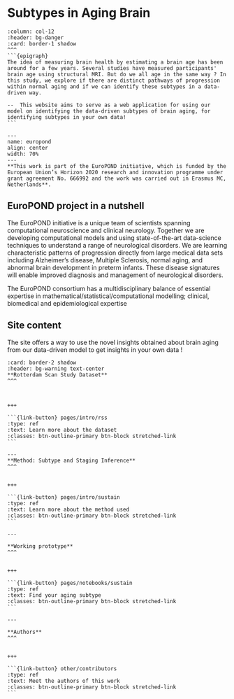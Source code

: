 # Subtypes in Aging Brain 


`````{panels}
:column: col-12
:header: bg-danger
:card: border-1 shadow
^^^
```{epigraph}
The idea of measuring brain health by estimating a brain age has been around for a few years. Several studies have measured participants' brain age using structural MRI. But do we all age in the same way ? In this study, we explore if there are distinct pathways of progression within normal aging and if we can identify these subtypes in a data-driven way. 

--  This website aims to serve as a web application for using our model on identifying the data-driven subtypes of brain aging, for identifying subtypes in your own data! 
```
`````


```{figure} ../../_static/img/EuroPOND.png
---
name: europond
align: center
width: 70%
---
**This work is part of the EuroPOND initiative, which is funded by the European Union’s Horizon 2020 research and innovation programme under grant agreement No. 666992 and the work was carried out in Erasmus MC, Netherlands**.
```


## **EuroPOND project in a nutshell**

The EuroPOND initiative is a unique team of scientists spanning computational neuroscience and clinical neurology. Together we are developing computational models and using state-of-the-art data-science techniques to understand a range of neurological disorders. We are learning characteristic patterns of progression directly from large medical data sets including Alzheimer’s disease, Multiple Sclerosis, normal aging, and abnormal brain development in preterm infants. These disease signatures will enable improved diagnosis and management of neurological disorders.

The EuroPOND consortium has a multidisciplinary balance of essential expertise in mathematical/statistical/computational modelling; clinical, biomedical and epidemiological expertise

## **Site content**

The site offers a way to use the novel insights obtained about brain aging from our data-driven model to get insights in your own data !

````{panels}
:card: border-2 shadow
:header: bg-warning text-center
**Rotterdam Scan Study Dataset**
^^^



+++

```{link-button} pages/intro/rss
:type: ref
:text: Learn more about the dataset 
:classes: btn-outline-primary btn-block stretched-link
```

---
**Method: Subtype and Staging Inference**
^^^


+++

```{link-button} pages/intro/sustain
:type: ref
:text: Learn more about the method used
:classes: btn-outline-primary btn-block stretched-link
```

---

**Working prototype**
^^^


+++

```{link-button} pages/notebooks/sustain
:type: ref
:text: Find your aging subtype
:classes: btn-outline-primary btn-block stretched-link
```

---

**Authors**
^^^


+++

```{link-button} other/contributors
:type: ref
:text: Meet the authors of this work
:classes: btn-outline-primary btn-block stretched-link
```

````
